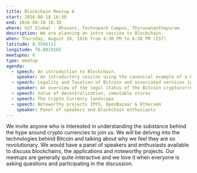 ```yaml
---
title: Blockchain Meetup 6
start: 2016-08-18 16:30
end: 2016-08-18 18:30
where: UST Global - Bhavani, Technopark Campus, Thiruvananthapuram.
description: We are planning an intro session to Blockchain.
when: Thursday, August 18, 2016 from 4:30 PM to 6:30 PM (IST)
latitude: 8.5566111
longitude: 76.8819165
meetupno: 6
type: meetup
agenda:
  - speech: An introduction to Blockchain.
    speaker: An introductory session using the canonical example of a Blockchain, Bitcoin - Jikku Jose & Nikhil Krishna
  - speech: Legality and Taxation of Bitcoin and associated services in India
    speaker: An overview of the legal status of the Bitcoin cryptocurrency and services in India - Sreekanth G S 
  - speech: Value of decentralization, immutable stores
  - speech: The Crypto Currency landscape
  - speech: Noteworthy projects IPFS, OpenBazaar & Etheruem
    speaker: Panel of speakers and Blockchain enthusiasts
---
```

We invite anyone who is interested in understanding the substance behind the hype around crypto currencies to join us. We will be delving into the technologies behind Bitcoin and talking about why we feel they are so revolutionary. We would have a panel of speakers and enthusiasts available to discuss blockchains, the applications and noteworthy projects. Our meetups are generally quite interactive and we love it when everyone is asking questions and participating in the discussion.
 
